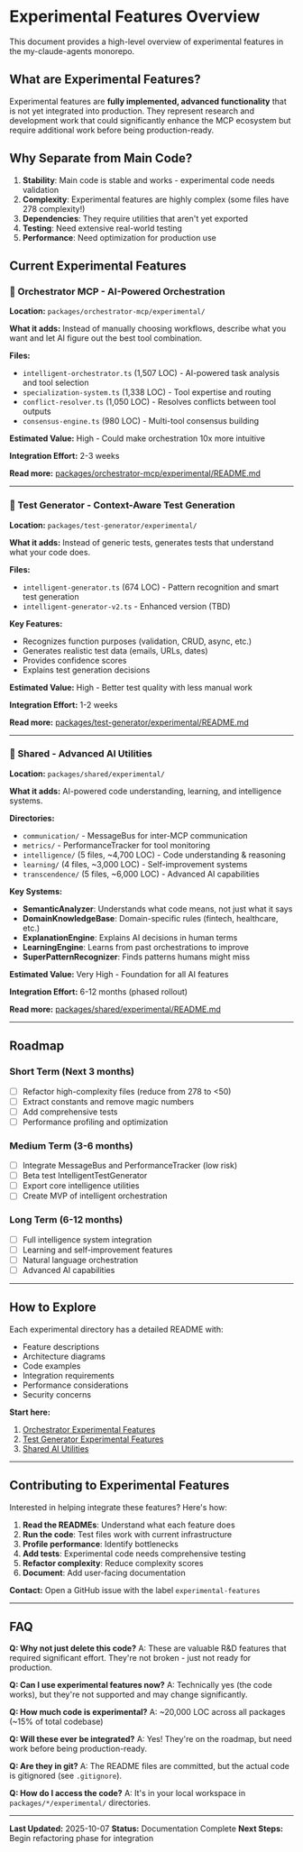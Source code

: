 # Experimental Features Overview

This document provides a high-level overview of experimental features in the my-claude-agents monorepo.

## What are Experimental Features?

Experimental features are **fully implemented, advanced functionality** that is not yet integrated into production. They represent research and development work that could significantly enhance the MCP ecosystem but require additional work before being production-ready.

## Why Separate from Main Code?

1. **Stability**: Main code is stable and works - experimental code needs validation
2. **Complexity**: Experimental features are highly complex (some files have 278 complexity!)
3. **Dependencies**: They require utilities that aren't yet exported
4. **Testing**: Need extensive real-world testing
5. **Performance**: Need optimization for production use

## Current Experimental Features

### 🎯 Orchestrator MCP - AI-Powered Orchestration

**Location:** `packages/orchestrator-mcp/experimental/`

**What it adds:** Instead of manually choosing workflows, describe what you want and let AI figure out the best tool combination.

**Files:**

- `intelligent-orchestrator.ts` (1,507 LOC) - AI-powered task analysis and tool selection
- `specialization-system.ts` (1,338 LOC) - Tool expertise and routing
- `conflict-resolver.ts` (1,050 LOC) - Resolves conflicts between tool outputs
- `consensus-engine.ts` (980 LOC) - Multi-tool consensus building

**Estimated Value:** High - Could make orchestration 10x more intuitive

**Integration Effort:** 2-3 weeks

**Read more:** [packages/orchestrator-mcp/experimental/README.md](packages/orchestrator-mcp/experimental/README.md)

---

### 🧪 Test Generator - Context-Aware Test Generation

**Location:** `packages/test-generator/experimental/`

**What it adds:** Instead of generic tests, generates tests that understand what your code does.

**Files:**

- `intelligent-generator.ts` (674 LOC) - Pattern recognition and smart test generation
- `intelligent-generator-v2.ts` - Enhanced version (TBD)

**Key Features:**

- Recognizes function purposes (validation, CRUD, async, etc.)
- Generates realistic test data (emails, URLs, dates)
- Provides confidence scores
- Explains test generation decisions

**Estimated Value:** High - Better test quality with less manual work

**Integration Effort:** 1-2 weeks

**Read more:** [packages/test-generator/experimental/README.md](packages/test-generator/experimental/README.md)

---

### 🧠 Shared - Advanced AI Utilities

**Location:** `packages/shared/experimental/`

**What it adds:** AI-powered code understanding, learning, and intelligence systems.

**Directories:**

- `communication/` - MessageBus for inter-MCP communication
- `metrics/` - PerformanceTracker for tool monitoring
- `intelligence/` (5 files, ~4,700 LOC) - Code understanding & reasoning
- `learning/` (4 files, ~3,000 LOC) - Self-improvement systems
- `transcendence/` (5 files, ~6,000 LOC) - Advanced AI capabilities

**Key Systems:**

- **SemanticAnalyzer**: Understands what code means, not just what it says
- **DomainKnowledgeBase**: Domain-specific rules (fintech, healthcare, etc.)
- **ExplanationEngine**: Explains AI decisions in human terms
- **LearningEngine**: Learns from past orchestrations to improve
- **SuperPatternRecognizer**: Finds patterns humans might miss

**Estimated Value:** Very High - Foundation for all AI features

**Integration Effort:** 6-12 months (phased rollout)

**Read more:** [packages/shared/experimental/README.md](packages/shared/experimental/README.md)

---

## Roadmap

### Short Term (Next 3 months)

- [ ] Refactor high-complexity files (reduce from 278 to <50)
- [ ] Extract constants and remove magic numbers
- [ ] Add comprehensive tests
- [ ] Performance profiling and optimization

### Medium Term (3-6 months)

- [ ] Integrate MessageBus and PerformanceTracker (low risk)
- [ ] Beta test IntelligentTestGenerator
- [ ] Export core intelligence utilities
- [ ] Create MVP of intelligent orchestration

### Long Term (6-12 months)

- [ ] Full intelligence system integration
- [ ] Learning and self-improvement features
- [ ] Natural language orchestration
- [ ] Advanced AI capabilities

---

## How to Explore

Each experimental directory has a detailed README with:

- Feature descriptions
- Architecture diagrams
- Code examples
- Integration requirements
- Performance considerations
- Security concerns

**Start here:**

1. [Orchestrator Experimental Features](packages/orchestrator-mcp/experimental/README.md)
2. [Test Generator Experimental Features](packages/test-generator/experimental/README.md)
3. [Shared AI Utilities](packages/shared/experimental/README.md)

---

## Contributing to Experimental Features

Interested in helping integrate these features? Here's how:

1. **Read the READMEs**: Understand what each feature does
2. **Run the code**: Test files work with current infrastructure
3. **Profile performance**: Identify bottlenecks
4. **Add tests**: Experimental code needs comprehensive testing
5. **Refactor complexity**: Reduce complexity scores
6. **Document**: Add user-facing documentation

**Contact:** Open a GitHub issue with the label `experimental-features`

---

## FAQ

**Q: Why not just delete this code?**
A: These are valuable R&D features that required significant effort. They're not broken - just not ready for production.

**Q: Can I use experimental features now?**
A: Technically yes (the code works), but they're not supported and may change significantly.

**Q: How much code is experimental?**
A: ~20,000 LOC across all packages (~15% of total codebase)

**Q: Will these ever be integrated?**
A: Yes! They're on the roadmap, but need work before being production-ready.

**Q: Are they in git?**
A: The README files are committed, but the actual code is gitignored (see `.gitignore`).

**Q: How do I access the code?**
A: It's in your local workspace in `packages/*/experimental/` directories.

---

**Last Updated:** 2025-10-07
**Status:** Documentation Complete
**Next Steps:** Begin refactoring phase for integration
